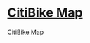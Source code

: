 # [CitiBike Map](https://ashejaz.github.io/CitiBike/)

[CitiBike Map](https://ashejaz.github.io/CitiBike/)
